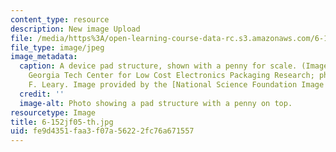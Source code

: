 ```yaml
---
content_type: resource
description: New image Upload
file: /media/https%3A/open-learning-course-data-rc.s3.amazonaws.com/6-152j-micro-nano-processing-technology-fall-2005/fe9d4351faa3f07a56222fc76a671557_6-152jf05-th.jpg
file_type: image/jpeg
image_metadata:
  caption: A device pad structure, shown with a penny for scale. (Image courtesy of
    Georgia Tech Center for Low Cost Electronics Packaging Research; photo by Stanley
    F. Leary. Image provided by the [National Science Foundation Image Library](http://www.nsf.gov/news/mmg/).)
  credit: ''
  image-alt: Photo showing a pad structure with a penny on top.
resourcetype: Image
title: 6-152jf05-th.jpg
uid: fe9d4351-faa3-f07a-5622-2fc76a671557
---
```

